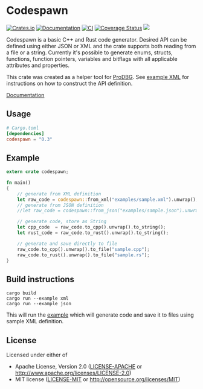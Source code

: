 Codespawn
=========

[![Crates.io](https://img.shields.io/crates/v/codespawn.svg)](https://crates.io/crates/codespawn)
[![Documentation](https://docs.rs/codespawn/badge.svg)](https://docs.rs/codespawn)
[![CI](https://github.com/kondrak/codespawn/actions/workflows/rust.yml/badge.svg)](https://github.com/kondrak/codespawn/actions/workflows/rust.yml)
[![Coverage Status](https://coveralls.io/repos/github/kondrak/codespawn/badge.svg?branch=master)](https://coveralls.io/github/kondrak/codespawn?branch=master)
![](https://img.shields.io/crates/l/json.svg)

Codespawn is a basic C++ and Rust code generator. Desired API can be defined using either JSON or XML and the crate supports both reading from a file or a string. Currently it's possible to generate enums, structs, functions, function pointers, variables and bitflags with all applicable attributes and properties.

This crate was created as a helper tool for [ProDBG](https://github.com/emoon/ProDBG). See [example XML](https://github.com/kondrak/codespawn/blob/master/examples/sample.xml) for instructions on how to construct the API definition.

[Documentation](https://docs.rs/codespawn)

Usage
-----
```toml
# Cargo.toml
[dependencies]
codespawn = "0.3"
```

Example
-------
```rust
extern crate codespawn;

fn main()
{
    // generate from XML definition
    let raw_code = codespawn::from_xml("examples/sample.xml").unwrap();
    // generate from JSON definition
    //let raw_code = codespawn::from_json("examples/sample.json").unwrap();

    // generate code, store as String
    let cpp_code  = raw_code.to_cpp().unwrap().to_string();
    let rust_code = raw_code.to_rust().unwrap().to_string();

    // generate and save directly to file
    raw_code.to_cpp().unwrap().to_file("sample.cpp");
    raw_code.to_rust().unwrap().to_file("sample.rs");
}
```

Build instructions
------------------

```
cargo build
cargo run --example xml
cargo run --example json
```

This will run the [example](https://github.com/kondrak/codespawn/blob/master/examples/xml.rs) which will generate code and save it to files using sample XML definition.

## License

Licensed under either of

 * Apache License, Version 2.0 ([LICENSE-APACHE](LICENSE-APACHE) or http://www.apache.org/licenses/LICENSE-2.0)
 * MIT license ([LICENSE-MIT](LICENSE-MIT) or http://opensource.org/licenses/MIT)
